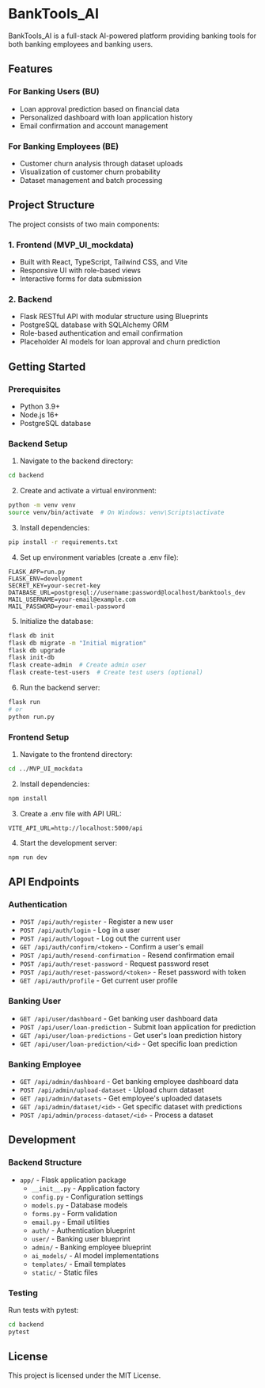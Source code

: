 # BankTools_AI

BankTools_AI is a full-stack AI-powered platform providing banking tools for both banking employees and banking users.

## Features

### For Banking Users (BU)
- Loan approval prediction based on financial data
- Personalized dashboard with loan application history
- Email confirmation and account management

### For Banking Employees (BE)
- Customer churn analysis through dataset uploads
- Visualization of customer churn probability
- Dataset management and batch processing

## Project Structure

The project consists of two main components:

### 1. Frontend (MVP_UI_mockdata)
- Built with React, TypeScript, Tailwind CSS, and Vite
- Responsive UI with role-based views
- Interactive forms for data submission

### 2. Backend
- Flask RESTful API with modular structure using Blueprints
- PostgreSQL database with SQLAlchemy ORM
- Role-based authentication and email confirmation
- Placeholder AI models for loan approval and churn prediction

## Getting Started

### Prerequisites
- Python 3.9+
- Node.js 16+
- PostgreSQL database

### Backend Setup

1. Navigate to the backend directory:
```bash
cd backend
```

2. Create and activate a virtual environment:
```bash
python -m venv venv
source venv/bin/activate  # On Windows: venv\Scripts\activate
```

3. Install dependencies:
```bash
pip install -r requirements.txt
```

4. Set up environment variables (create a .env file):
```
FLASK_APP=run.py
FLASK_ENV=development
SECRET_KEY=your-secret-key
DATABASE_URL=postgresql://username:password@localhost/banktools_dev
MAIL_USERNAME=your-email@example.com
MAIL_PASSWORD=your-email-password
```

5. Initialize the database:
```bash
flask db init
flask db migrate -m "Initial migration"
flask db upgrade
flask init-db
flask create-admin  # Create admin user
flask create-test-users  # Create test users (optional)
```

6. Run the backend server:
```bash
flask run
# or
python run.py
```

### Frontend Setup

1. Navigate to the frontend directory:
```bash
cd ../MVP_UI_mockdata
```

2. Install dependencies:
```bash
npm install
```

3. Create a .env file with API URL:
```
VITE_API_URL=http://localhost:5000/api
```

4. Start the development server:
```bash
npm run dev
```

## API Endpoints

### Authentication
- `POST /api/auth/register` - Register a new user
- `POST /api/auth/login` - Log in a user
- `POST /api/auth/logout` - Log out the current user
- `GET /api/auth/confirm/<token>` - Confirm a user's email
- `POST /api/auth/resend-confirmation` - Resend confirmation email
- `POST /api/auth/reset-password` - Request password reset
- `POST /api/auth/reset-password/<token>` - Reset password with token
- `GET /api/auth/profile` - Get current user profile

### Banking User
- `GET /api/user/dashboard` - Get banking user dashboard data
- `POST /api/user/loan-prediction` - Submit loan application for prediction
- `GET /api/user/loan-predictions` - Get user's loan prediction history
- `GET /api/user/loan-prediction/<id>` - Get specific loan prediction

### Banking Employee
- `GET /api/admin/dashboard` - Get banking employee dashboard data
- `POST /api/admin/upload-dataset` - Upload churn dataset
- `GET /api/admin/datasets` - Get employee's uploaded datasets
- `GET /api/admin/dataset/<id>` - Get specific dataset with predictions
- `POST /api/admin/process-dataset/<id>` - Process a dataset

## Development

### Backend Structure
- `app/` - Flask application package
  - `__init__.py` - Application factory
  - `config.py` - Configuration settings
  - `models.py` - Database models
  - `forms.py` - Form validation
  - `email.py` - Email utilities
  - `auth/` - Authentication blueprint
  - `user/` - Banking user blueprint
  - `admin/` - Banking employee blueprint
  - `ai_models/` - AI model implementations
  - `templates/` - Email templates
  - `static/` - Static files

### Testing
Run tests with pytest:
```bash
cd backend
pytest
```

## License
This project is licensed under the MIT License. 
